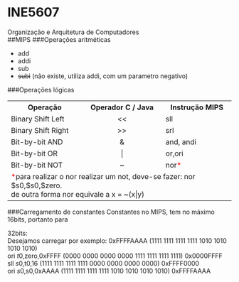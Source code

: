 # INE5607
Organização e Arquitetura de Computadores
<br />
##MIPS
###Operações aritméticas
<ul><li>add</li>
    <li>addi</li>
    <li>sub</li>
    <li><strike>subi</strike> (não existe, utiliza addi, com um parametro negativo)</li>
</ul>

###Operações lógicas
<table>
<tr><th>Operação</th><th>Operador C / Java</th><th>Instrução MIPS</th></tr>
<tr><td>Binary Shift Left</td><td align="center"> << </td><td>sll</td></tr>
<tr><td>Binary Shift Right</td><td align="center"> >> </td><td>srl</td></tr>
<tr><td>Bit-by-bit AND </td><td align="center"> & </td><td>and, andi</td></tr>
<tr><td>Bit-by-bit OR</td><td align="center"> | </td><td>or,ori</td></tr>
<tr><td>Bit-by-bit NOT</td><td align="center"> ~ </td><td>nor<span style="color:red;">*</span></td></tr>
<tr><td colspan="3"><span style="color:red;">*</span>para realizar o nor realizar um not, deve-se fazer: nor $s0,$s0,$zero. <br /> 
                    de outra forma nor equivale a x = ~(x|y)
    </td>
</tr>
</table>

###Carregamento de constantes
Constantes no MIPS, tem no máximo 16bits, portanto para<br />

32bits:<br />
Desejamos carregar por exemplo: 0xFFFFAAAA (1111 1111 1111 1111 1010 1010 1010 1010)<br />
ori $t0,$zero,0xFFFF                        (0000 0000 0000 0000 1111 1111 1111 1111) 0x0000FFFF<br />
sll $s0,$t0,16                              (1111 1111 1111 1111 0000 0000 0000 0000) 0xFFFF0000<br />
ori $s0,$s0,0xAAAA                          (1111 1111 1111 1111 1010 1010 1010 1010) 0xFFFFAAAA<br />
